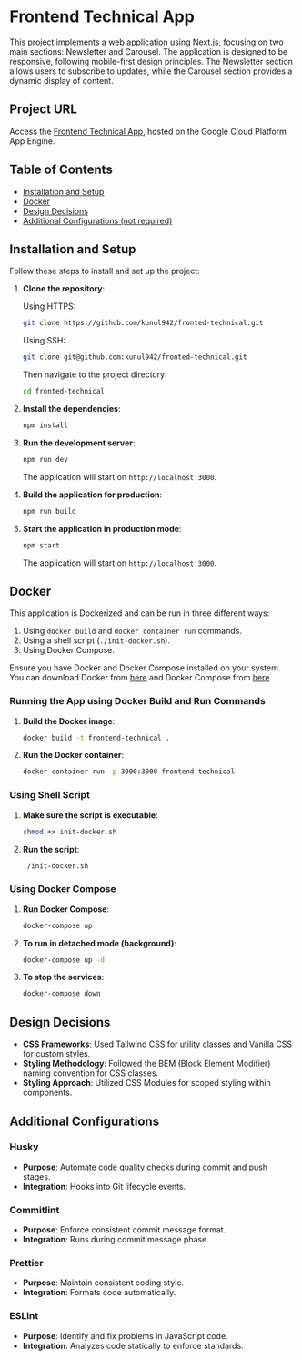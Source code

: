 # Frontend Technical App

This project implements a web application using Next.js, focusing on two main sections: Newsletter and Carousel. The application is designed to be responsive, following mobile-first design principles. The Newsletter section allows users to subscribe to updates, while the Carousel section provides a dynamic display of content.

## Project URL

Access the [Frontend Technical App](https://frontend-technical.uc.r.appspot.com/), hosted on the Google Cloud Platform App Engine.

## Table of Contents

-   [Installation and Setup](#installation-and-setup)
-   [Docker](#docker)
-   [Design Decisions](#design-decisions)
-   [Additional Configurations (not required)](#additional-configurations)

## Installation and Setup

Follow these steps to install and set up the project:

1. **Clone the repository**:

    Using HTTPS:

    ```sh
    git clone https://github.com/kunul942/fronted-technical.git
    ```

    Using SSH:

    ```sh
    git clone git@github.com:kunul942/fronted-technical.git
    ```

    Then navigate to the project directory:

    ```sh
    cd fronted-technical
    ```

2. **Install the dependencies**:

    ```sh
    npm install
    ```

3. **Run the development server**:

    ```sh
    npm run dev
    ```

    The application will start on `http://localhost:3000`.

4. **Build the application for production**:

    ```sh
    npm run build
    ```

5. **Start the application in production mode**:

    ```sh
    npm start
    ```

    The application will start on `http://localhost:3000`.

## Docker

This application is Dockerized and can be run in three different ways:

1. Using `docker build` and `docker container run` commands.
2. Using a shell script (`./init-docker.sh`).
3. Using Docker Compose.

Ensure you have Docker and Docker Compose installed on your system. You can download Docker from [here](https://www.docker.com/get-started) and Docker Compose from [here](https://docs.docker.com/compose/install/).

### Running the App using Docker Build and Run Commands

1. **Build the Docker image**:

    ```sh
    docker build -t frontend-technical .
    ```

2. **Run the Docker container**:
    ```sh
    docker container run -p 3000:3000 frontend-technical
    ```

### Using Shell Script

1. **Make sure the script is executable**:

    ```sh
    chmod +x init-docker.sh
    ```

2. **Run the script**:
    ```sh
    ./init-docker.sh
    ```

### Using Docker Compose

1. **Run Docker Compose**:

    ```sh
    docker-compose up
    ```

2. **To run in detached mode (background)**:

    ```sh
    docker-compose up -d
    ```

3. **To stop the services**:
    ```sh
    docker-compose down
    ```

## Design Decisions

-   **CSS Frameworks**: Used Tailwind CSS for utility classes and Vanilla CSS for custom styles.
-   **Styling Methodology**: Followed the BEM (Block Element Modifier) naming convention for CSS classes.
-   **Styling Approach**: Utilized CSS Modules for scoped styling within components.

## Additional Configurations

### Husky

-   **Purpose**: Automate code quality checks during commit and push stages.
-   **Integration**: Hooks into Git lifecycle events.

### Commitlint

-   **Purpose**: Enforce consistent commit message format.
-   **Integration**: Runs during commit message phase.

### Prettier

-   **Purpose**: Maintain consistent coding style.
-   **Integration**: Formats code automatically.

### ESLint

-   **Purpose**: Identify and fix problems in JavaScript code.
-   **Integration**: Analyzes code statically to enforce standards.
